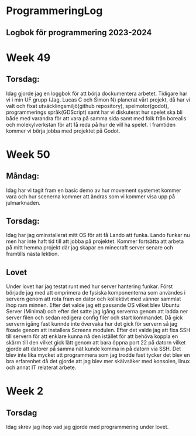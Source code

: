 # ProgrammeringLog
## Logbok för programmering 2023-2024

# Week 49
## Torsdag:
Idag gjorde jag en loggbok för att börja dockumentera arbetet. Tidigare har vi i min UF grupp (Jag, Lucas C och Simon N) planerat vårt projekt, då har vi valt och fixat utväcklingsmiljö(github repository), spelmotor(godot), programmerings språk(GDScript) samt har vi diskuterat hur spelet ska bli både med varandra för att vara på samma sida samt med folk från borealis och molekylverkstan för att få reda på hur de vill ha spelet. I framtiden kommer vi börja jobba med projektet på Godot.

# Week 50
## Måndag:
Idag har vi tagit fram en basic demo av hur movement systemet kommer vara och hur scenerna kommer att ändras som vi kommer visa upp på julmarknaden.
## Torsdag:
Idag har jag ominstallerat mitt OS för att få Lando att funka. Lando funkar nu men har inte haft tid till att jobba på projektet. Kommer fortsätta att arbeta på mitt hemma projekt där jag skapar en minecraft server senare och framtills nästa lektion.

## Lovet
Under lovet har jag testat runt med hur server hantering funkar. Först började jag med att omprimera de fysiska komponenterna som användes i servern genom att rota fram en dator och kollektivt med vänner sammlat ihop ram minnen. Efter det valde jag ett passande OS vilket blev Ubuntu Server (Minimal) och efter det satte jag igång serverna genom att ladda ner server filen och sedan redigera config filer och start kommandet. Då gick servern igång fast kunnde inte övervaka hur det gick för servern så jag fixade genom att installera Screens modulen. Efter det valde jag att fixa SSH till servern för att enklare kunna nå den istället för att behöva koppla en skärm till den vilket gick lätt genom att bara öppna port 22 på datorn vilket gjorde att datorer på samma nät kunde komma in på datorn via SSH.
Det blev inte lika mycket att programmera som jag trodde fast tycker det blev en bra erfarenhet då det gjorde att jag blev mer skälvsäker med konsolen, linux och annat IT relaterat arbete.  

# Week 2
## Torsdag
Idag skrev jag ihop vad jag gjorde med programmering under lovet.